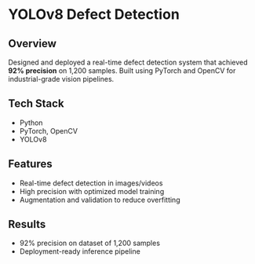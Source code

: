 # YOLOv8 Defect Detection

## Overview
Designed and deployed a real-time defect detection system that achieved **92% precision** on 1,200 samples. Built using PyTorch and OpenCV for industrial-grade vision pipelines.  

## Tech Stack
- Python  
- PyTorch, OpenCV  
- YOLOv8  

## Features
- Real-time defect detection in images/videos  
- High precision with optimized model training  
- Augmentation and validation to reduce overfitting  

## Results
- 92% precision on dataset of 1,200 samples  
- Deployment-ready inference pipeline  

